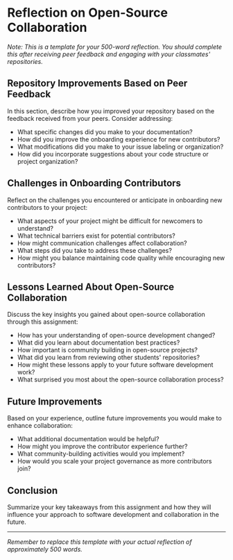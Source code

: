 # Reflection on Open-Source Collaboration

*Note: This is a template for your 500-word reflection. You should complete this after receiving peer feedback and engaging with your classmates' repositories.*

## Repository Improvements Based on Peer Feedback

In this section, describe how you improved your repository based on the feedback received from your peers. Consider addressing:

- What specific changes did you make to your documentation?
- How did you improve the onboarding experience for new contributors?
- What modifications did you make to your issue labeling or organization?
- How did you incorporate suggestions about your code structure or project organization?

## Challenges in Onboarding Contributors

Reflect on the challenges you encountered or anticipate in onboarding new contributors to your project:

- What aspects of your project might be difficult for newcomers to understand?
- What technical barriers exist for potential contributors?
- How might communication challenges affect collaboration?
- What steps did you take to address these challenges?
- How might you balance maintaining code quality while encouraging new contributors?

## Lessons Learned About Open-Source Collaboration

Discuss the key insights you gained about open-source collaboration through this assignment:

- How has your understanding of open-source development changed?
- What did you learn about documentation best practices?
- How important is community building in open-source projects?
- What did you learn from reviewing other students' repositories?
- How might these lessons apply to your future software development work?
- What surprised you most about the open-source collaboration process?

## Future Improvements

Based on your experience, outline future improvements you would make to enhance collaboration:

- What additional documentation would be helpful?
- How might you improve the contributor experience further?
- What community-building activities would you implement?
- How would you scale your project governance as more contributors join?

## Conclusion

Summarize your key takeaways from this assignment and how they will influence your approach to software development and collaboration in the future.

---

*Remember to replace this template with your actual reflection of approximately 500 words.*
